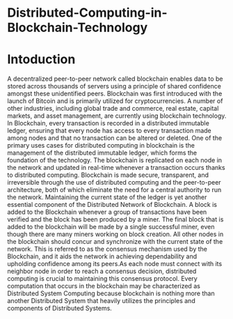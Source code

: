 # Distributed-Computing-in-Blockchain-Technology
# Intoduction
A decentralized peer-to-peer network called blockchain enables data to be stored across thousands of servers using a principle of shared confidence amongst these unidentified peers. Blockchain was first introduced with the launch of Bitcoin and is primarily utilized for cryptocurrencies. A number of other industries, including global trade and commerce, real estate, capital markets, and asset management, are currently using blockchain technology. In Blockchain, every transaction is recorded in a distributed immutable ledger, ensuring that every node has access to every transaction made among nodes and that no transaction can be altered or deleted.
One of the primary uses cases for distributed computing in blockchain is the management of the distributed immutable ledger, which forms the foundation of the technology. The blockchain is replicated on each node in the network and updated in real-time whenever a transaction occurs thanks to distributed computing. Blockchain is made secure, transparent, and irreversible through the use of distributed computing and the peer-to-peer architecture, both of which eliminate the need for a central authority to run the network.
Maintaining the current state of the ledger is yet another essential component of the Distributed Network of Blockchain. A block is added to the Blockchain whenever a group of transactions have been verified and the block has been produced by a miner. The final block that is added to the blockchain will be made by a single successful miner, even though there are many miners working on block creation. All other nodes in the blockchain should concur and synchronize with the current state of the network. This is referred to as the consensus mechanism used by the Blockchain, and it aids the network in achieving dependability and upholding confidence among its peers.As each node must connect with its neighbor node in order to reach a consensus decision, distributed computing is crucial to maintaining this consensus protocol.
Every computation that occurs in the blockchain may be characterized as Distributed System Computing because blockchain is nothing more than another Distributed System that heavily utilizes the principles and components of Distributed Systems.
